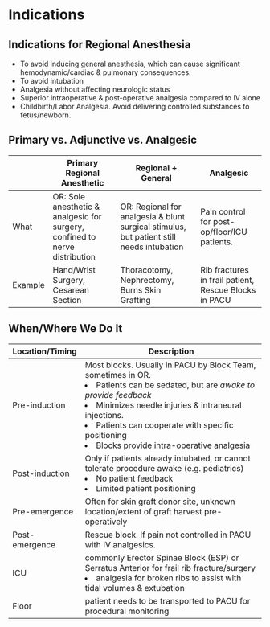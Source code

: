 # Indications

## Indications for Regional Anesthesia

* To avoid inducing general anesthesia, which can cause significant hemodynamic/cardiac & pulmonary consequences.
* To avoid intubation
* Analgesia without affecting neurologic status
* Superior intraoperative & post-operative analgesia compared to IV alone
* Childbirth/Labor Analgesia.  Avoid delivering controlled substances to fetus/newborn.

## Primary vs. Adjunctive vs. Analgesic

|| Primary Regional Anesthetic | Regional + General | Analgesic |
| --- | --- | --- | --- |
| What | OR: Sole anesthetic & analgesic for surgery, confined to nerve distribution | OR: Regional for analgesia & blunt surgical stimulus, but patient still needs intubation | Pain control for post-op/floor/ICU patients.
| Example | Hand/Wrist Surgery, Cesarean Section | Thoracotomy, Nephrectomy, Burns Skin Grafting | Rib fractures in frail patient, Rescue Blocks in PACU

## When/Where We Do It

| Location/Timing | Description |
| --- | --- |
| Pre-induction | Most blocks.  Usually in PACU by Block Team, sometimes in OR. <li>Patients can be sedated, but are *awake to provide feedback*</li> <li>Minimizes needle injuries & intraneural injections.</li> <li>Patients can cooperate with specific positioning</li> <li>Blocks provide intra-operative analgesia</li>|
| Post-induction | Only if patients already intubated, or cannot tolerate procedure awake (e.g. pediatrics) <li>No patient feedback</li> <li>Limited patient positioning</li>|
| Pre-emergence | Often for skin graft donor site, unknown location/extent of graft harvest pre-operatively|
| Post-emergence | Rescue block.  If pain not controlled in PACU with IV analgesics.|
| ICU | commonly Erector Spinae Block (ESP) or Serratus Anterior for frail rib fracture/surgery  <li>analgesia for broken ribs to assist with tidal volumes & extubation</li> |
| Floor | patient needs to be transported to PACU for procedural monitoring
